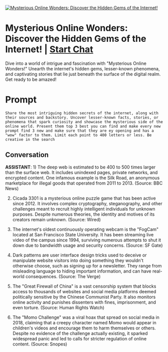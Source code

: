 
[![Mysterious Online Wonders: Discover the Hidden Gems of the Internet!](https://flow-prompt-covers.s3.us-west-1.amazonaws.com/icon/cute/cute_3.png)](https://gptcall.net/chat.html?data=%7B%22contact%22%3A%7B%22id%22%3A%22KSoNskQDgUVHjnjX1I54s%22%2C%22flow%22%3Atrue%7D%7D)
# Mysterious Online Wonders: Discover the Hidden Gems of the Internet! | [Start Chat](https://gptcall.net/chat.html?data=%7B%22contact%22%3A%7B%22id%22%3A%22KSoNskQDgUVHjnjX1I54s%22%2C%22flow%22%3Atrue%7D%7D)
Dive into a world of intrigue and fascination with "Mysterious Online Wonders!" Unearth the internet's hidden gems, lesser-known phenomena, and captivating stories that lie just beneath the surface of the digital realm. Get ready to be amazed!

# Prompt

```
Share the most intriguing hidden secrets of the internet, along with their sources and backstory. Uncover lesser-known facts, stories, or phenomena that spark curiosity and showcase the mysterious side of the online world. Present them top 3 best you can find and make every new prompt find 3 new and make sure that they are ey opening and has a "wow" factor to them. Limit each point to 400 letters or less. Be creative in the search
```

## Conversation

**ASSISTANT**: 1) The deep web is estimated to be 400 to 500 times larger than the surface web. It includes unindexed pages, private networks, and encrypted content. One infamous example is the Silk Road, an anonymous marketplace for illegal goods that operated from 2011 to 2013. (Source: BBC News)

2) Cicada 3301 is a mysterious online puzzle game that has been active since 2012. It involves complex cryptography, steganography, and other challenges meant to recruit highly intelligent individuals for unknown purposes. Despite numerous theories, the identity and motives of its creators remain unknown. (Source: Wired)

3) The internet's oldest continuously operating webcam is the "FogCam" located at San Francisco State University. It has been streaming live video of the campus since 1994, surviving numerous attempts to shut it down due to bandwidth usage and security concerns. (Source: SF Gate)



4) Dark patterns are user interface design tricks used to deceive or manipulate website visitors into doing something they wouldn't otherwise choose, such as signing up for a newsletter. They range from misleading language to hiding important information, and can have real-world consequences. (Source: The Verge)

5) The "Great Firewall of China" is a vast censorship system that blocks access to thousands of websites and social media platforms deemed politically sensitive by the Chinese Communist Party. It also monitors online activity and punishes dissenters with fines, imprisonment, and even torture. (Source: Human Rights Watch)

6) The "Momo Challenge" was a viral hoax that spread on social media in 2018, claiming that a creepy character named Momo would appear in children's videos and encourage them to harm themselves or others. Despite no evidence of the challenge actually existing, it sparked widespread panic and led to calls for stricter regulation of online content. (Source: Snopes)


